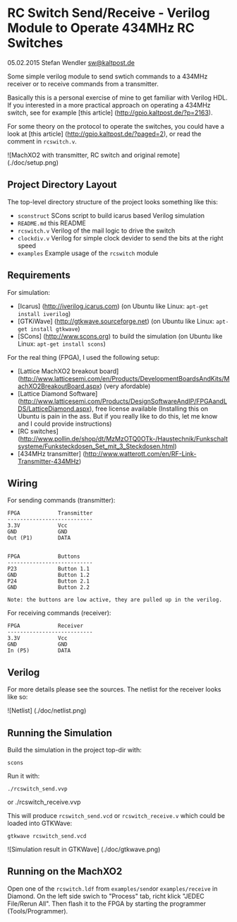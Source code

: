 RC Switch Send/Receive - Verilog Module to Operate 434MHz RC Switches
=====================================================================
05.02.2015 Stefan Wendler
sw@kaltpost.de

Some simple verilog module to send swtich commands to a 434MHz receiver or to receive
commands from a transmitter. 

Basically this is a personal exercise of mine to get familiar with Verilog HDL. 
If you interested in a more practical approach on operating a 434MHz switch, see
for example [this article] (http://gpio.kaltpost.de/?p=2163). 
 
For some theory on the protocol to operate the switches, you could 
have a look at [this article] (http://gpio.kaltpost.de/?paged=2), or read
the comment in `rcswitch.v`.

![MachXO2 with transmitter, RC switch and original remote] (./doc/setup.png)

Project Directory Layout
------------------------

The top-level directory structure of the project looks something like this:

* `sconstruct` 		SCons script to build icarus based Verilog simulation	
* `README.md`		this README
* `rcswitch.v`		Verilog of the mail logic to drive the switch
* `clockdiv.v`		Verilog for simple clock devider to send the bits at the right speed
* `examples`		Example usage of the `rcswitch` module


Requirements
------------

For simulation:

* [Icarus] (http://iverilog.icarus.com) (on Ubuntu like Linux: `apt-get install iverilog`)
* [GTKiWave] (http://gtkwave.sourceforge.net) (on Ubuntu like Linux: `apt-get install gtkwave`)
* [SCons] (http://www.scons.org) to build the simulation (on Ubuntu like Linux: `apt-get install scons`)

For the real thing (FPGA), I used the following setup:

* [Lattice MachXO2 breakout board] (http://www.latticesemi.com/en/Products/DevelopmentBoardsAndKits/MachXO2BreakoutBoard.aspx) (very afordable)
* [Lattice Diamond Software] (http://www.latticesemi.com/Products/DesignSoftwareAndIP/FPGAandLDS/LatticeDiamond.aspx), free license available (Installing this on Ubuntu is pain in the ass. But if you really like to do this, let me know and I could provide instructions)
* [RC switches] (http://www.pollin.de/shop/dt/MzMzOTQ0OTk-/Haustechnik/Funkschaltsysteme/Funksteckdosen_Set_mit_3_Steckdosen.html)
* [434MHz transmitter] (http://www.watterott.com/en/RF-Link-Transmitter-434MHz)


Wiring
------

For sending commands (transmitter):

	FPGA			Transmitter
	---------------------------
	3.3V			Vcc
	GND				GND
	Out (P1)		DATA


	FPGA			Buttons
	---------------------------
	P23				Button 1.1
	GND				Button 1.2
	P24				Button 2.1
	GND				Button 2.2
				
	Note: the buttons are low active, they are pulled up in the verilog.


For receiving commands (receiver):

	FPGA			Receiver	
	---------------------------
	3.3V			Vcc
	GND				GND
	In (P5)			DATA


Verilog
-------

For more details please see the sources. The netlist for the receiver looks like so:

![Netlist] (./doc/netlist.png)


Running the Simulation
----------------------

Build the simulation in the project top-dir with:

	scons

Run it with:

	./rcswitch_send.vvp

or
	./rcswitch_receive.vvp


This will produce `rcswitch_send.vcd` or `rcswitch_receive.v` which could be loaded into GTKWave:

	gtkwave rcswitch_send.vcd

![Simulation result in GTKWave] (./doc/gtkwave.png)


Running on the MachXO2
----------------------

Open one of the `rcswitch.ldf` from `examples/send`or `examples/receive` in Diamond. On the left side swich to 
"Process" tab, richt klick "JEDEC File/Rerun All".  Then flash it to the FPGA by starting the 
programmer (Tools/Programmer).

